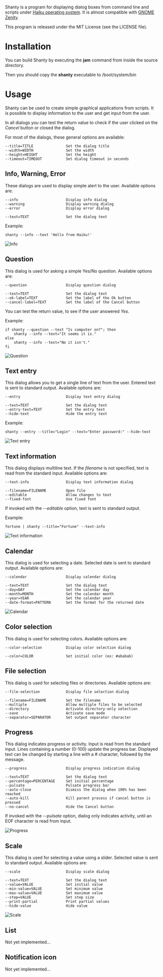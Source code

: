 Shanty is a program for displaying dialog boxes from command line and scripts under [Haiku operating system](http://haiku-os.org/). It is almost compatible with [GNOME Zenity](http://live.gnome.org/Zenity).

This program is released under the MIT License (see the LICENSE file).


Installation
============

You can build Shanty by executing the **jam** command from inside the source directory.

Then you should copy the **shanty** executable to /boot/system/bin


Usage
=====

Shanty can be used to create simple graphical applications from scripts. It is possible to display information to the user and get input from the user.

In all dialogs you can test the return value to check if the user clicked on the *Cancel* button or closed the dialog.

For most of the dialogs, these general options are available:

    --title=TITLE               Set the dialog title
    --width=WIDTH               Set the width
    --height=HEIGHT             Set the height
    --timeout=TIMEOUT           Set dialog timeout in seconds

  
Info, Warning, Error
--------------------

These dialogs are used to display simple alert to the user. Available options are:

    --info                      Display info dialog
    --warning                   Display warning dialog
    --error                     Display error dialog
    
    --text=TEXT                 Set the dialog text
    
Example:

	shanty --info --text 'Hello from Haiku!'
	
![Info](https://github.com/peja/shanty/raw/master/doc/img/info.png)


Question
--------

This dialog is used for asking a simple Yes/No question. Available options are:

    --question                  Display question dialog
    
    --text=TEXT                 Set the dialog text
    --ok-label=TEXT             Set the label of the Ok button
    --cancel-label=TEXT         Set the label of the Cancel button

You can test the return value, to see if the user answered *Yes*.

Example:

    if shanty --question --text "Is computer on?"; then
    	shanty --info --text="It seems it is."
    else
    	shanty --info --text="No it isn't."
    fi
    
![Question](https://github.com/peja/shanty/raw/master/doc/img/question.png)


Text entry
----------

This dialog allows you to get a single line of text from the user. Entered text is sent to standard output. Available options are:

    --entry                     Display text entry dialog
    
    --text=TEXT                 Set the dialog text
    --entry-text=TEXT           Set the entry text
    --hide-text                 Hide the entry text
    
Example:

    shanty --entry --title="Login" --text="Enter password:" --hide-text
    
![Text entry](https://github.com/peja/shanty/raw/master/doc/img/entry.png)
    

Text information
----------------

This dialog displays multiline text. If the *filename* is not specified, text is read from the standard input. Available options are:

    --text-info                 Display text information dialog
    
    --filename=FILENAME         Open file
    --editable                  Allow changes to text
    --fixed-font                Use fixed font

If invoked with the *--editable* option, text is sent to standard output.

Example:

    fortune | shanty --title="Fortune" --text-info
    
![Text information](https://github.com/peja/shanty/raw/master/doc/img/text-info.png)


Calendar
--------

This dialog is used for selecting a date. Selected date is sent to standard output. Available options are:

    --calendar                  Display calendar dialog
    
    --text=TEXT                 Set the dialog text
    --day=DAY                   Set the calendar day
    --month=MONTH               Set the calendar month
    --year=YEAR                 Set the calendar year
    --date-format=PATTERN       Set the format for the returned date
    
![Calendar](https://github.com/peja/shanty/raw/master/doc/img/calendar.png) 

Color selection
--------------

This dialog is used for selecting colors. Available options are:

    --color-selection           Display color selection dialog
    
    --color=COLOR               Set initial color (ex: #ababab)


File selection
--------------

This dialog is used for selecting files or directories. Available options are:

    --file-selection            Display file selection dialog
    
    --filename=FILENAME         Set the filename
    --multiple                  Allow multiple files to be selected
    --directory                 Activate directory-only selection
    --save                      Activate save mode
    --separator=SEPARATOR       Set output separator character


Progress
--------

This dialog indicates progress or activity. Input is read from the standard input. Lines containing a number (0-100) update the progress bar. Displayed text can be changed by starting a line with a # character, followed by the message.

    --progress                  Display progress indication dialog
    
    --text=TEXT                 Set the dialog text
    --percentage=PERCENTAGE     Set initial percentage
    --pulsate                   Pulsate progress bar
    --auto-close                Dismiss the dialog when 100% has been reached
    --auto-kill                 Kill parent process if cancel button is pressed
    --no-cancel                 Hide the Cancel button
    
If invoked with the *--pulsate* option, dialog only indicates activity, until an EOF character is read from input.

![Progress](https://github.com/peja/shanty/raw/master/doc/img/progress.png)


Scale
-----

This dialog is used for selecting a value using a slider. Selected value is sent to standard output. Available options are:

    --scale                     Display scale dialog
    
    --text=TEXT                 Set the dialog text
    --value=VALUE               Set initial value
    --min-value=VALUE           Set minimum value
    --max-value=VALUE           Set maximum value
    --step=VALUE                Set step size
    --print-partial             Print partial values
    --hide-value                Hide value

![Scale](https://github.com/peja/shanty/raw/master/doc/img/scale.png)

List
----

Not yet implemented...


Notification icon
-----------------

Not yet implemented...


